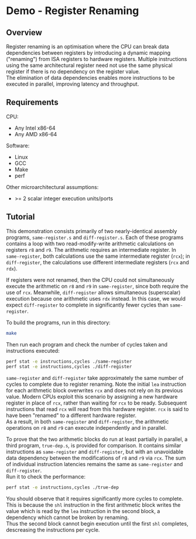 # Demo - Register Renaming

## Overview

Register renaming is an optimisation where the CPU can break data dependencies between registers by introducing a dynamic mapping ("renaming") from ISA registers to hardware registers. Multiple instructions using the same architectural register need not use the same physical register if there is no dependency on the register value.  
The elimination of data dependencies enables more instructions to be executed in parallel, improving latency and throughput.

## Requirements

CPU:

- Any Intel x86-64
- Any AMD x86-64

Software:

- Linux
- GCC
- Make
- perf

Other microarchitectural assumptions:

- &gt;= 2 scalar integer execution units/ports

## Tutorial

This demonstration consists primarily of two nearly-identical assembly programs, `same-register.s` and `diff-register.s`. Each of these programs contains a loop with two read-modify-write arithmetic calculations on registers `r8` and `r9`. The arithmetic requires an intermediate register. In `same-register`, both calculations use the same intermediate register (`rcx`); in `diff-register`, the calculations use different intermediate registers (`rcx` and `rdx`).

If registers were not renamed, then the CPU could not simultaneously execute the arithmetic on `r8` and `r9` in `same-register`, since both require the use of `rcx`. Meanwhile, `diff-register` allows simultaneous (superscalar) execution because one arithmetic uses `rdx` instead. In this case, we would expect `diff-register` to complete in significantly fewer cycles than `same-register`.

To build the programs, run in this directory:

```bash
make
```

Then run each program and check the number of cycles taken and instructions executed:

```bash
perf stat -e instructions,cycles ./same-register
perf stat -e instructions,cycles ./diff-register
```

`same-register` and `diff-register` take approximately the same number of cycles to complete due to register renaming. Note the initial `lea` instruction for each arithmetic block overwrites `rcx` and does not rely on its previous value. Modern CPUs exploit this scenario by assigning a new hardware register in place of `rcx`, rather than waiting for `rcx` to be ready. Subsequent instructions that read `rcx` will read from this hardware register. `rcx` is said to have been "renamed" to a different hardware register.  
As a result, in both `same-register` and `diff-register`, the arithmetic operations on `r8` and `r9` can execute independently and in parallel.

To prove that the two arithmetic blocks do run at least partially in parallel, a third program, `true-dep.s`, is provided for comparison. It contains similar instructions as `same-register` and `diff-register`, but with an unavoidable data dependency between the modifications of `r8` and `r9` via `rcx`. The sum of individual instruction latencies remains the same as `same-register` and `diff-register`.  
Run it to check the performance:

```bash
perf stat -e instructions,cycles ./true-dep
```

You should observe that it requires significantly more cycles to complete. This is because the `shl` instruction in the first arithmetic block writes the value which is read by the `lea` instruction in the second block, a dependency which cannot be broken by renaming.  
Thus the second block cannot begin execution until the first `shl` completes, descreasing the instructions per cycle.
